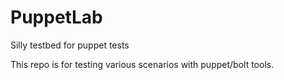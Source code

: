 # PuppetLab
Silly testbed for puppet tests

This repo is for testing various scenarios with puppet/bolt tools.

